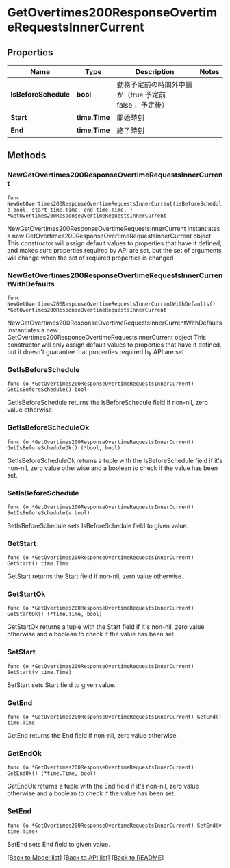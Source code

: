 # GetOvertimes200ResponseOvertimeRequestsInnerCurrent

## Properties

Name | Type | Description | Notes
------------ | ------------- | ------------- | -------------
**IsBeforeSchedule** | **bool** | 勤務予定前の時間外申請か（true 予定前　false： 予定後） | 
**Start** | **time.Time** | 開始時刻 | 
**End** | **time.Time** | 終了時刻 | 

## Methods

### NewGetOvertimes200ResponseOvertimeRequestsInnerCurrent

`func NewGetOvertimes200ResponseOvertimeRequestsInnerCurrent(isBeforeSchedule bool, start time.Time, end time.Time, ) *GetOvertimes200ResponseOvertimeRequestsInnerCurrent`

NewGetOvertimes200ResponseOvertimeRequestsInnerCurrent instantiates a new GetOvertimes200ResponseOvertimeRequestsInnerCurrent object
This constructor will assign default values to properties that have it defined,
and makes sure properties required by API are set, but the set of arguments
will change when the set of required properties is changed

### NewGetOvertimes200ResponseOvertimeRequestsInnerCurrentWithDefaults

`func NewGetOvertimes200ResponseOvertimeRequestsInnerCurrentWithDefaults() *GetOvertimes200ResponseOvertimeRequestsInnerCurrent`

NewGetOvertimes200ResponseOvertimeRequestsInnerCurrentWithDefaults instantiates a new GetOvertimes200ResponseOvertimeRequestsInnerCurrent object
This constructor will only assign default values to properties that have it defined,
but it doesn't guarantee that properties required by API are set

### GetIsBeforeSchedule

`func (o *GetOvertimes200ResponseOvertimeRequestsInnerCurrent) GetIsBeforeSchedule() bool`

GetIsBeforeSchedule returns the IsBeforeSchedule field if non-nil, zero value otherwise.

### GetIsBeforeScheduleOk

`func (o *GetOvertimes200ResponseOvertimeRequestsInnerCurrent) GetIsBeforeScheduleOk() (*bool, bool)`

GetIsBeforeScheduleOk returns a tuple with the IsBeforeSchedule field if it's non-nil, zero value otherwise
and a boolean to check if the value has been set.

### SetIsBeforeSchedule

`func (o *GetOvertimes200ResponseOvertimeRequestsInnerCurrent) SetIsBeforeSchedule(v bool)`

SetIsBeforeSchedule sets IsBeforeSchedule field to given value.


### GetStart

`func (o *GetOvertimes200ResponseOvertimeRequestsInnerCurrent) GetStart() time.Time`

GetStart returns the Start field if non-nil, zero value otherwise.

### GetStartOk

`func (o *GetOvertimes200ResponseOvertimeRequestsInnerCurrent) GetStartOk() (*time.Time, bool)`

GetStartOk returns a tuple with the Start field if it's non-nil, zero value otherwise
and a boolean to check if the value has been set.

### SetStart

`func (o *GetOvertimes200ResponseOvertimeRequestsInnerCurrent) SetStart(v time.Time)`

SetStart sets Start field to given value.


### GetEnd

`func (o *GetOvertimes200ResponseOvertimeRequestsInnerCurrent) GetEnd() time.Time`

GetEnd returns the End field if non-nil, zero value otherwise.

### GetEndOk

`func (o *GetOvertimes200ResponseOvertimeRequestsInnerCurrent) GetEndOk() (*time.Time, bool)`

GetEndOk returns a tuple with the End field if it's non-nil, zero value otherwise
and a boolean to check if the value has been set.

### SetEnd

`func (o *GetOvertimes200ResponseOvertimeRequestsInnerCurrent) SetEnd(v time.Time)`

SetEnd sets End field to given value.



[[Back to Model list]](../README.md#documentation-for-models) [[Back to API list]](../README.md#documentation-for-api-endpoints) [[Back to README]](../README.md)


